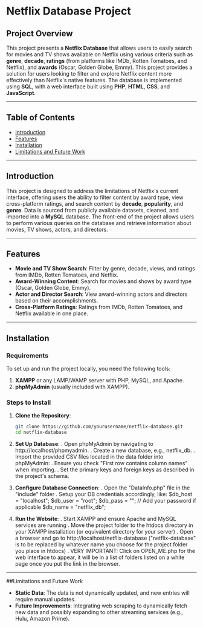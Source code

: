 # Netflix Database Project

## Project Overview

This project presents a **Netflix Database** that allows users to easily search for movies and TV shows available on Netflix using various criteria such as **genre**, **decade**, **ratings** (from platforms like IMDb, Rotten Tomatoes, and Netflix), and **awards** (Oscar, Golden Globe, Emmy). This project provides a solution for users looking to filter and explore Netflix content more effectively than Netflix's native features. The database is implemented using **SQL**, with a web interface built using **PHP**, **HTML**, **CSS**, and **JavaScript**.

---

## Table of Contents

- [Introduction](#introduction)
- [Features](#features)
- [Installation](#installation)
- [Limitations and Future Work](#limitations-and-future-work)

---

## Introduction

This project is designed to address the limitations of Netflix's current interface, offering users the ability to filter content by award type, view cross-platform ratings, and search content by **decade**, **popularity**, and **genre**. Data is sourced from publicly available datasets, cleaned, and imported into a **MySQL** database. The front-end of the project allows users to perform various queries on the database and retrieve information about movies, TV shows, actors, and directors.

---

## Features

- **Movie and TV Show Search**: Filter by genre, decade, views, and ratings from IMDb, Rotten Tomatoes, and Netflix.
- **Award-Winning Content**: Search for movies and shows by award type (Oscar, Golden Globe, Emmy).
- **Actor and Director Search**: View award-winning actors and directors based on their accomplishments.
- **Cross-Platform Ratings**: Ratings from IMDb, Rotten Tomatoes, and Netflix available in one place.

---

## Installation

### Requirements

To set up and run the project locally, you need the following tools:
1. **XAMPP** or any LAMP/WAMP server with PHP, MySQL, and Apache.
2. **phpMyAdmin** (usually included with XAMPP).

### Steps to Install

1. **Clone the Repository**:
   ```bash
   git clone https://github.com/yourusername/netflix-database.git
   cd netflix-database

2. **Set Up Database**:
  . Open phpMyAdmin by navigating to http://localhost/phpmyadmin.
  . Create a new database, e.g., netflix_db.
  . Import the provided CSV files located in the data folder into phpMyAdmin:
  . Ensure you check "First row contains column names" when importing.
  . Set the primary keys and foreign keys as described in the project's schema.

3. **Configure Database Connection**:
   . Open the "DataInfo.php" file in the "include" folder
   . Setup your DB credentials accordingly, like:
       $db_host = "localhost";
       $db_user = "root";
       $db_pass = "";  // Add your password if applicable
       $db_name = "netflix_db";

4. **Run the Website**:
   . Start XAMPP and ensure Apache and MySQL services are running
   . Move the project folder to the htdocs directory in your XAMPP installation (or equivalent directory for your server)
   . Open a browser and go to http://localhost/netflix-database ("netflix-database" is to be replaced by whatever name you choose for the project folder you place in htdocs)
   . VERY IMPORTANT: Click on OPEN_ME.php for the web interface to appear, it will be in a list of folders listed on a white page once you put the link in the browser.

---

##Limitations and Future Work

- **Static Data**: The data is not dynamically updated, and new entries will require manual updates.
- **Future Improvements**: Integrating web scraping to dynamically fetch new data and possibly expanding to other streaming services (e.g., Hulu, Amazon Prime).



